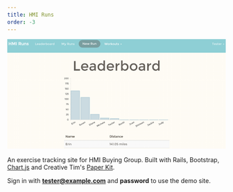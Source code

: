 ```yaml
---
title: HMI Runs
order: -3
---
```


[![HMI Runs](/assets/hmi_runs.png)](http://hmirunsdemo.herokuapp.com/)

An exercise tracking site for HMI Buying Group. Built with Rails, Bootstrap, [Chart.js](http://www.chartjs.org/) and Creative Tim's [Paper Kit](http://www.creative-tim.com/product/paper-kit). 

Sign in with **tester@example.com** and **password** to use the demo site.
